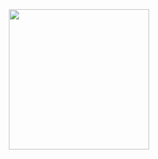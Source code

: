 <div align="center">
  <div>
    <img height = "250" width = "250" src="https://cdn.jsdelivr.net/gh/devicons/devicon/icons/docker/docker-original.svg" />
  </div>
</div>
